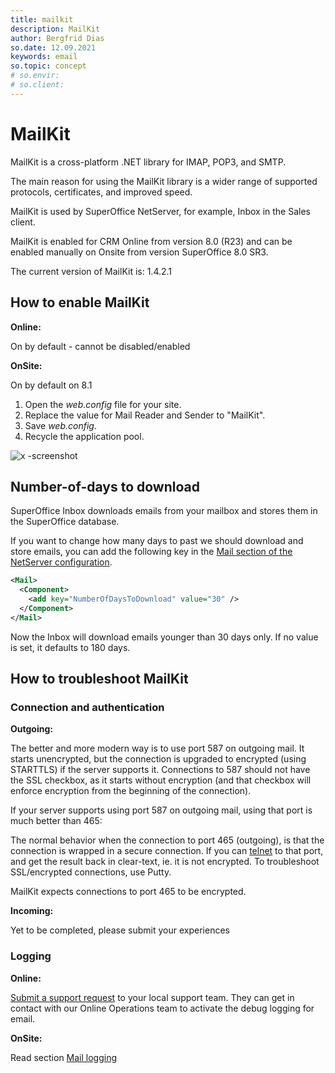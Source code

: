 ```yaml
---
title: mailkit
description: MailKit
author: Bergfrid Dias
so.date: 12.09.2021
keywords: email
so.topic: concept
# so.envir:
# so.client:
---
```


# MailKit

MailKit is a cross-platform .NET library for IMAP, POP3, and SMTP.

The main reason for using the MailKit library is a wider range of supported protocols, certificates, and improved speed.

MailKit is used by SuperOffice NetServer, for example, Inbox in the Sales client.

MailKit is enabled for CRM Online from version 8.0 (R23) and can be enabled manually on Onsite from version SuperOffice 8.0 SR3.

The current version of MailKit is: 1.4.2.1

## How to enable MailKit

**Online:**

On by default - cannot be disabled/enabled

**OnSite:**

On by default on 8.1

1. Open the *web.config* file for your site.
2. Replace the value for Mail Reader and Sender to "MailKit".
3. Save *web.config*.
4. Recycle the application pool.

![x -screenshot][img1]

## Number-of-days to download

SuperOffice Inbox downloads emails from your mailbox and stores them in the SuperOffice database.

If you want to change how many days to past we should download and store emails, you can add the following key in the [Mail section of the NetServer configuration][4].

```xml
<Mail>
  <Component>
    <add key="NumberOfDaysToDownload" value="30" />
  </Component>
</Mail>
```

Now the Inbox will download emails younger than 30 days only. If no value is set, it defaults to 180 days.

## How to troubleshoot MailKit

### Connection and authentication

**Outgoing:**

The better and more modern way is to use port 587 on outgoing mail. It starts unencrypted, but the connection is upgraded to encrypted (using STARTTLS) if the server supports it. Connections to 587 should not have the SSL checkbox, as it starts without encryption (and that checkbox will enforce encryption from the beginning of the connection).

If your server supports using port 587 on outgoing mail, using that port is much better than 465:

The normal behavior when the connection to port 465 (outgoing), is that the connection is wrapped in a secure connection. If you can [telnet][2] to that port, and get the result back in clear-text, ie. it is not encrypted. To troubleshoot SSL/encrypted connections, use Putty.

MailKit expects connections to port 465 to be encrypted.

**Incoming:**

Yet to be completed, please submit your experiences

### Logging

**Online:**

[Submit a support request][3] to your local support team. They can get in contact with our Online Operations team to activate the debug logging for email.

**OnSite:**

Read section [Mail logging][1]

<!-- Referenced links -->
[1]: ../onsite/debug/web-client.md
[2]: https://cs.superoffice.com/scripts/customer.fcgi?_sf=0&custSessionKey=&customerLang=en&noCookies=true&action=viewKbEntry&id=166
[3]: https://cs.superoffice.com/
[4]: ../../../data-access/docs/netserver/config/mail.md

<!-- Referenced images -->
[img1]: media/mailkit.jpg
